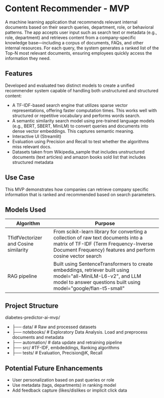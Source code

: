 # Content Recommender - MVP
A machine learning application that recommends relevant internal documents based on their search queries, department, role, or behavioral patterns. The app accepts user input such as search text or metadata (e.g., role, department) and retrieves content from a company-specific knowledge base—including a corpus of documents, FAQs, and other internal resources. For each query, the system generates a ranked list of the Top-N most relevant documents, ensuring employees quickly access the information they need.

## Features
Developed and evaluated two distinct models to create a unified recommender system capable of handling both unstructured and structured content:
- A TF-IDF-based search engine that utilizes sparse vector representations, offering faster computation times. This works well with structured or repetitive vocabulary and performs words search.
- A semantic similarity search model using pre-trained language models (e.g., BERT, SBERT, MiniLM) to convert queries and documents into dense vector embeddings. This captures semantic meaning.
- Interactive UI (Streamlit)
- Evaluation using Precision and Recall to test whether the algorithms miss relevant docs.
- Datasets taken from Wikipedia_sample that includes unstructured documents (text articles) and amazon books sold list that     includes structured metadata 


## Use Case
This MVP demonstrates how companies can retrieve company specific information that is ranked and recommended based on search parameters. 

## Models Used

| Algorithm           | Purpose            |
|---------------------|--------------------|
| TfidfVectorizer and Cosine similarity  | From scikit-learn library for converting a collection of raw text documents into a matrix of TF-IDF (Term Frequency-Inverse Document Frequency) features and perform cosine vector search|
| RAG pipeline       | Built using SentenceTransformers to create embeddings, retriever built using model="all-MiniLM-L6-v2", and LLM model to answer questions built using model="google/flan-t5-small" |


## Project Structure

diabetes-predictor-ai-mvp/
- ├── data/               # Raw and processed datasets
- ├── notebooks/          # Exploratory Data Analysis. Load and preprocess documents and metadata
- ├── automation/         # data update and retraining pipeline
- ├── src/             #TF-IDF, embdeddings, Ranking algorithms
- ├── tests/          # Evaluation, Precision@K, Recall

## Potential Future Enhancements
-	User personalization based on past queries or role
-	Use metadata (tags, departments) in ranking model
-	Add feedback capture (likes/dislikes or implicit click data



